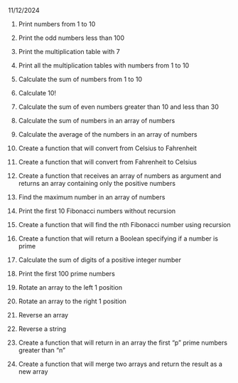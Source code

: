 11/12/2024
1. Print numbers from 1 to 10
2. Print the odd numbers less than 100
3. Print the multiplication table with 7
4. Print all the multiplication tables with numbers from 1 to 10
5. Calculate the sum of numbers from 1 to 10
6. Calculate 10!
7. Calculate the sum of even numbers greater than 10 and less than 30
10. Calculate the sum of numbers in an array of numbers
11. Calculate the average of the numbers in an array of numbers
8. Create a function that will convert from Celsius to Fahrenheit
9. Create a function that will convert from Fahrenheit to Celsius
12. Create a function that receives an array of numbers as argument and returns an array containing only the positive numbers
13. Find the maximum number in an array of numbers
14. Print the first 10 Fibonacci numbers without recursion
15. Create a function that will find the nth Fibonacci number using recursion
16. Create a function that will return a Boolean specifying if a number is prime
17. Calculate the sum of digits of a positive integer number
18. Print the first 100 prime numbers

20. Rotate an array to the left 1 position
21. Rotate an array to the right 1 position
22. Reverse an array
23. Reverse a string
19. Create a function that will return in an array the first “p” prime numbers greater than “n”
24. Create a function that will merge two arrays and return the result as a new array
